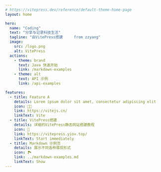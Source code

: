 ```yaml
---
# https://vitepress.dev/reference/default-theme-home-page
layout: home

hero:
  name: "Coding"
  text: "分享与记录科技生活"
  tagline: "由VitePress搭建     from zzyang"
  image:
    src: /logo.png
    alt: VitePress
  actions:
    - theme: brand
      text: Java 快速开始
      link: /markdown-examples
    - theme: alt
      text: API 示例
      link: /api-examples

features:
  - title: Feature A
    details: Lorem ipsum dolor sit amet, consectetur adipiscing elit
    icon: 👨‍💻
    link: https://vitejs.cn/
    linkText: Vite
  - title: VitePress搭建
    details: 详细的VitePress静态网站搭建教程
    icon: 🧭
    link: https://vitepress.yiov.top/
    linkText: Start immediately
  - title: Markdown 示例页
    details: 展示不同各种展现形式
    icon: 🏞️
    link: ../markdown-examples.md
    linkText: Show
---
```

